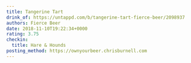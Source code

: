 ```yaml
---
title: Tangerine Tart
drink_of: https://untappd.com/b/tangerine-tart-fierce-beer/2098937
authors: Fierce Beer
date: 2018-11-10T19:22:34+0000
rating: 3.75
checkin:
  title: Hare & Hounds
posting_method: https://ownyourbeer.chrisburnell.com
---
```

